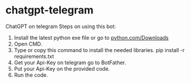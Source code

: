 # chatgpt-telegram
 ChatGPT on telegram
 Steps on using this bot:
 1. Install the latest python exe file or go to [python.com/Downloads](https://www.python.org/downloads/)
 2. Open CMD.
 3. Type or copy this command to install the needed libraries. pip install -r requirements.txt
 4. Get your Api-Key on telegram go to BotFather.
 5. Put your Api-Key on the provided code.
 6. Run the code.